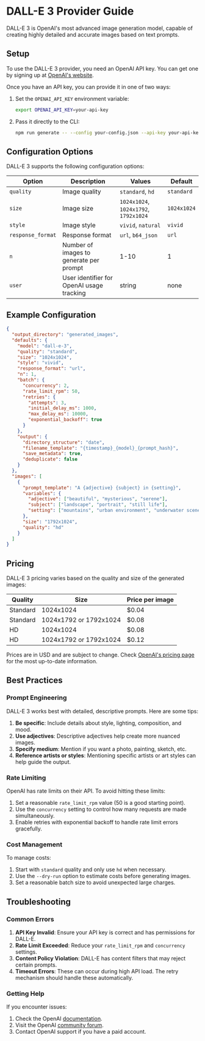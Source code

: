 # DALL-E 3 Provider Guide

DALL-E 3 is OpenAI's most advanced image generation model, capable of creating highly detailed and accurate images based on text prompts.

## Setup

To use the DALL-E 3 provider, you need an OpenAI API key. You can get one by signing up at [OpenAI's website](https://platform.openai.com/).

Once you have an API key, you can provide it in one of two ways:

1. Set the `OPENAI_API_KEY` environment variable:
   ```bash
   export OPENAI_API_KEY=your-api-key
   ```

2. Pass it directly to the CLI:
   ```bash
   npm run generate -- --config your-config.json --api-key your-api-key
   ```

## Configuration Options

DALL-E 3 supports the following configuration options:

| Option | Description | Values | Default |
|--------|-------------|--------|---------|
| `quality` | Image quality | `standard`, `hd` | `standard` |
| `size` | Image size | `1024x1024`, `1024x1792`, `1792x1024` | `1024x1024` |
| `style` | Image style | `vivid`, `natural` | `vivid` |
| `response_format` | Response format | `url`, `b64_json` | `url` |
| `n` | Number of images to generate per prompt | 1-10 | 1 |
| `user` | User identifier for OpenAI usage tracking | string | none |

## Example Configuration

```json
{
  "output_directory": "generated_images",
  "defaults": {
    "model": "dall-e-3",
    "quality": "standard",
    "size": "1024x1024",
    "style": "vivid",
    "response_format": "url",
    "n": 1,
    "batch": {
      "concurrency": 2,
      "rate_limit_rpm": 50,
      "retries": {
        "attempts": 3,
        "initial_delay_ms": 1000,
        "max_delay_ms": 10000,
        "exponential_backoff": true
      }
    },
    "output": {
      "directory_structure": "date",
      "filename_template": "{timestamp}_{model}_{prompt_hash}",
      "save_metadata": true,
      "deduplicate": false
    }
  },
  "images": [
    {
      "prompt_template": "A {adjective} {subject} in {setting}",
      "variables": {
        "adjective": ["beautiful", "mysterious", "serene"],
        "subject": ["landscape", "portrait", "still life"],
        "setting": ["mountains", "urban environment", "underwater scene"]
      },
      "size": "1792x1024",
      "quality": "hd"
    }
  ]
}
```

## Pricing

DALL-E 3 pricing varies based on the quality and size of the generated images:

| Quality | Size | Price per image |
|---------|------|-----------------|
| Standard | 1024x1024 | $0.04 |
| Standard | 1024x1792 or 1792x1024 | $0.08 |
| HD | 1024x1024 | $0.08 |
| HD | 1024x1792 or 1792x1024 | $0.12 |

Prices are in USD and are subject to change. Check [OpenAI's pricing page](https://openai.com/pricing) for the most up-to-date information.

## Best Practices

### Prompt Engineering

DALL-E 3 works best with detailed, descriptive prompts. Here are some tips:

1. **Be specific**: Include details about style, lighting, composition, and mood.
2. **Use adjectives**: Descriptive adjectives help create more nuanced images.
3. **Specify medium**: Mention if you want a photo, painting, sketch, etc.
4. **Reference artists or styles**: Mentioning specific artists or art styles can help guide the output.

### Rate Limiting

OpenAI has rate limits on their API. To avoid hitting these limits:

1. Set a reasonable `rate_limit_rpm` value (50 is a good starting point).
2. Use the `concurrency` setting to control how many requests are made simultaneously.
3. Enable retries with exponential backoff to handle rate limit errors gracefully.

### Cost Management

To manage costs:

1. Start with `standard` quality and only use `hd` when necessary.
2. Use the `--dry-run` option to estimate costs before generating images.
3. Set a reasonable batch size to avoid unexpected large charges.

## Troubleshooting

### Common Errors

1. **API Key Invalid**: Ensure your API key is correct and has permissions for DALL-E.
2. **Rate Limit Exceeded**: Reduce your `rate_limit_rpm` and `concurrency` settings.
3. **Content Policy Violation**: DALL-E has content filters that may reject certain prompts.
4. **Timeout Errors**: These can occur during high API load. The retry mechanism should handle these automatically.

### Getting Help

If you encounter issues:

1. Check the OpenAI [documentation](https://platform.openai.com/docs/guides/images).
2. Visit the OpenAI [community forum](https://community.openai.com/).
3. Contact OpenAI support if you have a paid account. 
